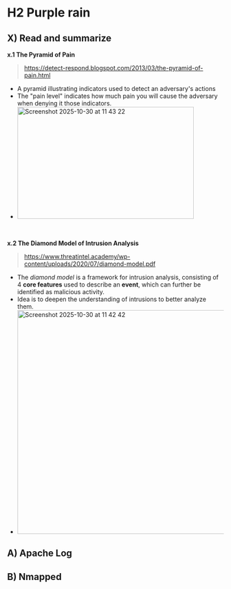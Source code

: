 # H2 Purple rain     

## X) Read and summarize    
**x.1 The Pyramid of Pain**
> <https://detect-respond.blogspot.com/2013/03/the-pyramid-of-pain.html>
- A pyramid illustrating indicators used to detect an adversary's actions
- The "pain level" indicates how much pain you will cause the adversary when denying it those indicators.
- <img width="410" height="260" alt="Screenshot 2025-10-30 at 11 43 22" src="https://github.com/user-attachments/assets/01ef0960-b35c-44a9-88c1-808e41e2c804" />      

<br> 

**x.2 The Diamond Model of Intrusion Analysis**
> <https://www.threatintel.academy/wp-content/uploads/2020/07/diamond-model.pdf>
- The *diamond model* is a framework for intrusion analysis, consisting of 4 **core features** used to describe an **event**, which can further be identified as malicious activity. 
- Idea is to deepen the understanding of intrusions to better analyze them.
- <img width="697" height="520" alt="Screenshot 2025-10-30 at 11 42 42" src="https://github.com/user-attachments/assets/b46581b6-5022-4711-afb0-a8c31139ff0f" />


## A) Apache Log

## B) Nmapped
